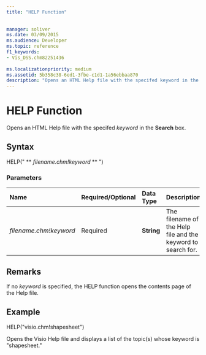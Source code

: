 ```yaml
---
title: "HELP Function"
 
 
manager: soliver
ms.date: 03/09/2015
ms.audience: Developer
ms.topic: reference
f1_keywords:
- Vis_DSS.chm82251436
 
ms.localizationpriority: medium
ms.assetid: 5b358c38-6ed1-3fbe-c1d1-1a56ebbaa870
description: "Opens an HTML Help file with the specifed keyword in the Search box."
---
```


# HELP Function

Opens an HTML Help file with the specifed  *keyword*  in the **Search** box. 
  
## Syntax

HELP(" ** *filename.chm!keyword* ** ") 
  
### Parameters

|**Name**|**Required/Optional**|**Data Type**|**Description**|
|:-----|:-----|:-----|:-----|
| _filename.chm!keyword_ <br/> |Required  <br/> |**String** <br/> | The filename of the Help file and the keyword to search for.  <br/> |
   
## Remarks

If no  *keyword*  is specified, the HELP function opens the contents page of the Help file. 
  
## Example

HELP("visio.chm!shapesheet") 
  
Opens the Visio Help file and displays a list of the topic(s) whose keyword is "shapesheet." 
  

